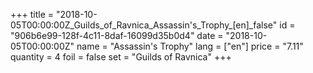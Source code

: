 +++
title = "2018-10-05T00:00:00Z_Guilds_of_Ravnica_Assassin's_Trophy_[en]_false"
id = "906b6e99-128f-4c11-8daf-16099d35b0d4"
date = "2018-10-05T00:00:00Z"
name = "Assassin's Trophy"
lang = ["en"]
price = "7.11"
quantity = 4
foil = false
set = "Guilds of Ravnica"
+++
